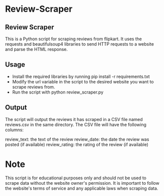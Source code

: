 # Review-Scraper
## Review Scraper
This is a Python script for scraping reviews from flipkart. It uses the requests and beautifulsoup4 libraries to send HTTP requests to a website and parse the HTML response.

## Usage
* Install the required libraries by running pip install -r requirements.txt
* Modify the url variable in the script to the desired website you want to scrape reviews from.
* Run the script with python review_scraper.py

## Output
The script will output the reviews it has scraped in a CSV file named reviews.csv in the same directory. The CSV file will have the following columns:

review_text: the text of the review
review_date: the date the review was posted (if available)
review_rating: the rating of the review (if available)

# Note
This script is for educational purposes only and should not be used to scrape data without the website owner's permission. It is important to follow the website's terms of service and any applicable laws when scraping data.
